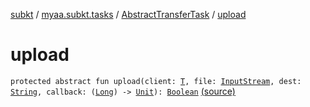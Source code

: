 [subkt](../../index.md) / [myaa.subkt.tasks](../index.md) / [AbstractTransferTask](index.md) / [upload](./upload.md)

# upload

`protected abstract fun upload(client: `[`T`](-dest-dir-root-spec/index.md#T)`, file: `[`InputStream`](https://docs.oracle.com/javase/9/docs/api/java/io/InputStream.html)`, dest: `[`String`](https://kotlinlang.org/api/latest/jvm/stdlib/kotlin/-string/index.html)`, callback: (`[`Long`](https://kotlinlang.org/api/latest/jvm/stdlib/kotlin/-long/index.html)`) -> `[`Unit`](https://kotlinlang.org/api/latest/jvm/stdlib/kotlin/-unit/index.html)`): `[`Boolean`](https://kotlinlang.org/api/latest/jvm/stdlib/kotlin/-boolean/index.html) [(source)](https://github.com/Myaamori/SubKt/blob/master/src/main/kotlin/myaa/subkt/tasks/tasks.kt#L1579)